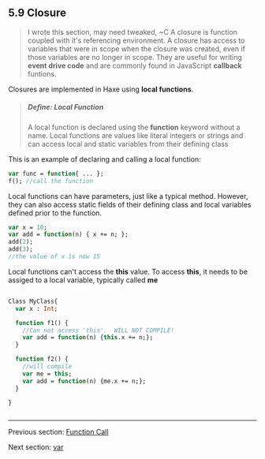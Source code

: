 ## 5.9 Closure

> I wrote this section, may need tweaked, ~C
A closure is function coupled with it's referencing environment.  A closure has access to variables that were in scope when the closure was created, even if those variables are no longer in scope.  They are useful for writing **event drive code** and are commonly found in JavaScript **callback** funtions.  

Closures are implemented in Haxe using **local functions**.

> ##### Define: Local Function
>
> A local function is declared using the **function** keyword without a name.  Local functions are values like literal integers or strings and can access local and static variables from their defining class


This is an example of declaring and calling a local function:
```haxe
var func = function{ ... };
f(); //call the function
```

Local functions can have parameters, just like a typical method.  However, they can also access static fields of their defining class and local variables defined prior to the function.

```haxe
var x = 10;
var add = function(n) { x += n; };
add(2);
add(3);
//the value of x is now 15
```

Local functions can't access the **this** value.  To access **this**, it needs to be assiged to a local variable, typically called **me**

```haxe

Class MyClass{
  var x : Int;

  function f1() {
    //Can not access 'this'.  WILL NOT COMPILE!
    var add = function(n) {this.x += n;};
  }

  function f2() {
    //will compile
    var me = this;
    var add = function(n) {me.x += n;};
  }

}



```

---

Previous section: [Function Call](5.8-Function_Call.md)

Next section: [var](5.10-var.md)